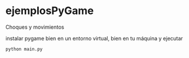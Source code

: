 # ejemplosPyGame
Choques y movimientos


instalar pygame bien en un entorno virtual, bien en tu máquina y ejecutar
```
python main.py
```
